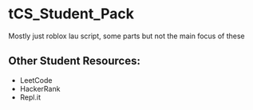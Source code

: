 # tCS_Student_Pack

Mostly just roblox lau script, some parts but not the main focus of these

## Other Student Resources:

- LeetCode
- HackerRank
- Repl.it
